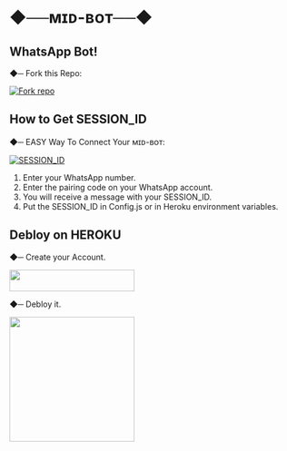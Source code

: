 # ◆──ᴍɪᴅ-ʙᴏᴛ──◆

## WhatsApp Bot!
 
◆─ Fork this Repo:

<a href="https://github.com/midsoune/MidSoune-BOT/fork"><img alt="Fork repo" src="https://camo.githubusercontent.com/0a7114a3aaac8e5b9202440a812715420b9102f0d47750c6744c806f44a8c7d0/68747470733a2f2f696d672e736869656c64732e696f2f62616467652f466f726b205265706f2d3130303030303f7374796c653d666f722d7468652d6261646765266c6f676f3d7363616e266c6f676f436f6c6f723d7768697465266c6162656c436f6c6f723d626c61636b26636f6c6f723d626c61636b" data-canonical-src="https://img.shields.io/badge/Fork Repo-100000?style=for-the-badge&amp;logo=scan&amp;logoColor=white&amp;labelColor=black&amp;color=black"></a>

## How to Get SESSION_ID

◆─ EASY Way To Connect Your ᴍɪᴅ-ʙᴏᴛ:

<a href="https://paringcode-9b409aad4967.herokuapp.com/pair" target="_blank">
<img src="https://camo.githubusercontent.com/6c20e67894f3bc86e883e23af4dce5adf8bbbea74b97fe37cc943cc4c35bda8e/68747470733a2f2f696d672e736869656c64732e696f2f62616467652f53657373696f6e5f69642d3130303030303f7374796c653d666f722d7468652d6261646765266c6f676f3d7363616e266c6f676f436f6c6f723d7768697465266c6162656c436f6c6f723d626c61636b26636f6c6f723d626c61636b" alt="SESSION_ID" />
</a>

1. Enter your WhatsApp number.
2. Enter the pairing code on your WhatsApp account.
3. You will receive a message with your SESSION_ID.
4. Put the SESSION_ID in Config.js or in Heroku environment variables.


## Debloy on HEROKU

◆─ Create your Account.

<a href="https://signup.heroku.com" rel="nofollow"> <img src="https://camo.githubusercontent.com/d99bd9e3f8e4cf465ad178f0f7142ee1cc0befc4ea190b0820a9d6ec1bca5c90/68747470733a2f2f696d672e736869656c64732e696f2f62616467652f6865726f6b752532304163636f756e742d626c75653f7374796c653d666f722d7468652d6261646765266c6f676f3d6865726f6b75" width="220" height="38.45" data-canonical-src="https://img.shields.io/badge/heroku%20Account-blue?style=for-the-badge&amp;logo=heroku"></a>

◆─ Debloy it.

<a href="https://dashboard.heroku.com/new-app?template=https://github.com/midsoune/MidSoune-BOT/" rel="nofollow"> <img src="https://encrypted-tbn0.gstatic.com/images?q=tbn:ANd9GcQzjcXMgi_AdkaF1D1xT2vQ2dwrnjsCgcrFi-lvVbUAu3e6UvOUnURP_c34c4sSGpufox0&usqp=CAU" width="220"></a>
